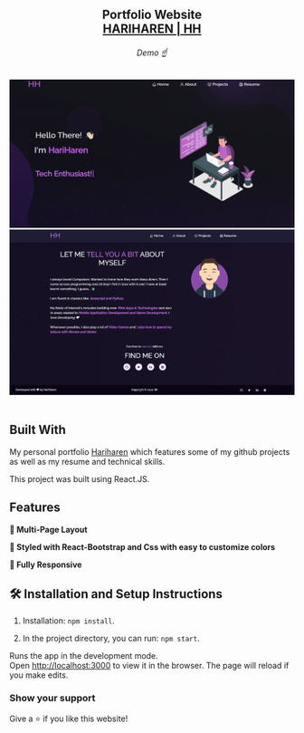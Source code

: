 <h2 align="center">
  Portfolio Website<br/>
  <a href="http://hariharen.netlify.app/" target="_blank">HARIHAREN | HH</a>
</h2>
<h6 align="center">Demo ☝</h6>
<div align="center">
  <img alt="Demo" src="./Images/Home.png" />
  
</div>
<div align="center">
  <img alt="Demo2" src="./Images/About.png" />
  
</div>

<br/>

## Built With

My personal portfolio <a href="http://Hariharen.netlify.app/" target="_blank">Hariharen</a> which features some of my github projects as well as my resume and technical skills.<br/>

This project was built using React.JS.

## Features

**📖 Multi-Page Layout**

**🎨 Styled with React-Bootstrap and Css with easy to customize colors**

**📱 Fully Responsive**

## 🛠 Installation and Setup Instructions

1. Installation: `npm install`.

2. In the project directory, you can run: `npm start`.

Runs the app in the development mode.\
Open [http://localhost:3000](http://localhost:3000) to view it in the browser.
The page will reload if you make edits.

### Show your support

Give a ⭐ if you like this website!
